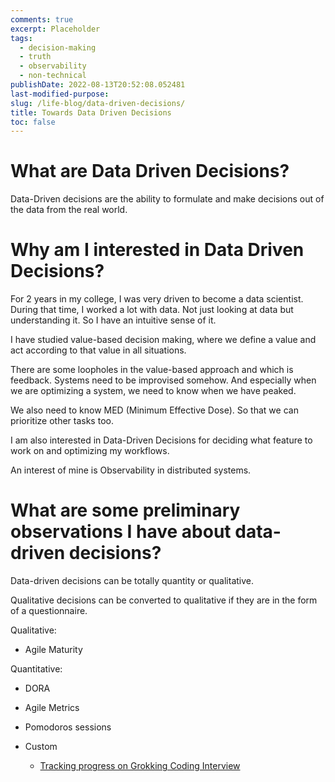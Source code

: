 ```yaml
---
comments: true
excerpt: Placeholder
tags:
  - decision-making
  - truth
  - observability
  - non-technical
publishDate: 2022-08-13T20:52:08.052481
last-modified-purpose:
slug: /life-blog/data-driven-decisions/
title: Towards Data Driven Decisions
toc: false
---
```


# What are Data Driven Decisions?

Data-Driven decisions are the ability to formulate and make decisions out of the data from the real world.

# Why am I interested in Data Driven Decisions?

For 2 years in my college, I was very driven to become a data scientist. During that time, I worked a lot with data. Not just looking at data but understanding it. So I have an intuitive sense of it.

I have studied value-based decision making, where we define a value and act according to that value in all situations.

There are some loopholes in the value-based approach and which is feedback. Systems need to be improvised somehow. And especially when we are optimizing a system, we need to know when we have peaked.

We also need to know MED (Minimum Effective Dose). So that we can prioritize other tasks too.

I am also interested in Data-Driven Decisions for deciding what feature to work on and optimizing my workflows.

An interest of mine is Observability in distributed systems.

# What are some preliminary observations I have about data-driven decisions?

Data-driven decisions can be totally quantity or qualitative.

Qualitative decisions can be converted to qualitative if they are in the form of a questionnaire.

Qualitative:

- Agile Maturity

Quantitative:

- DORA
- Agile Metrics
- Pomodoros sessions

- Custom
  - [Tracking progress on Grokking Coding Interview](https://docs.google.com/spreadsheets/d/1YsS40schcRMpdaqmuDj_UhGGv4e0S3N7oDOlrIincpw/edit?usp=sharing)
